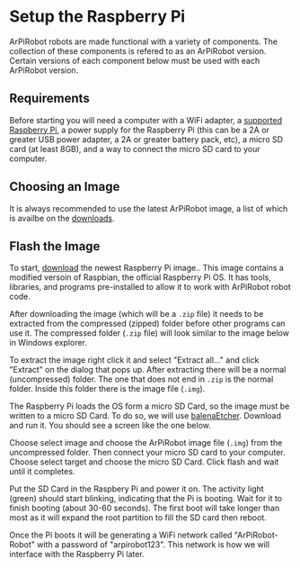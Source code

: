 # Setup the Raspberry Pi
ArPiRobot robots are made functional with a variety of components. The collection of these components is refered to as an ArPiRobot version. Certain versions of each component below must be used with each ArPiRobot version. 

## Requirements
Before starting you will need a computer with a WiFi adapter, a [supported Raspberry Pi](../reference/hardware.md), a power supply for the Raspberry Pi (this can be a 2A or greater USB power adapter, a 2A or greater battery pack, etc), a micro SD card (at least 8GB), and a way to connect the micro SD card to your computer.


## Choosing an Image
It is always recommended to use the latest ArPiRobot image, a list of which is availbe on the [downloads](../downloads.md).


## Flash the Image
To start, [download](../downloads.md) the newest Raspberry Pi image.. This image contains a modified versoin of Raspbian, the official Raspberry Pi OS. It has tools, libraries, and programs pre-installed to allow it to work with ArPiRobot robot code. 

After downloading the image (which will be a `.zip` file) it needs to be extracted from the compressed (zipped) folder before other programs can use it. The compressed folder (`.zip` file) will look similar to the image below in Windows explorer.


To extract the image right click it and select "Extract all..." and click "Extract" on the dialog that pops up. After extracting there will be a normal (uncompressed) folder. The one that does not end in `.zip` is the normal folder. Inside this folder there is the image file (`.img`).


The Raspberry Pi loads the OS form a micro SD Card, so the image must be written to a micro SD Card. To do so, we will use [balenaEtcher](https://www.balena.io/etcher/). Download and run it. You should see a screen like the one below.

Choose select image and choose the ArPiRobot image file (`.img`) from the uncompressed folder. Then connect your micro SD card to your computer. Choose select target and choose the micro SD Card. Click flash and wait until it completes.

Put the SD Card in the Raspbery Pi and power it on. The activity light (green) should start blinking, indicating that the Pi is booting. Wait for it to finish booting (about 30-60 seconds). The first boot will take longer than most as it will expand the root partition to fill the SD card then reboot. 

Once the Pi boots it will be generating a WiFi network called "ArPiRobot-Robot" with a password of "arpirobot123". This network is how we will interface with the Raspberry Pi later.